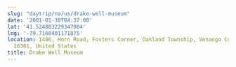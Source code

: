 ```yaml
---
slug: "daytrip/na/us/drake-well-museum"
date: '2001-01-30T04:37:00'
lat: '41.524883229347004'
lng: '-79.7160401171875'
location: 1486, Horn Road, Fosters Corner, Oakland Township, Venango County, Pennsylvania,
  16301, United States
title: Drake Well Museum
---
```



